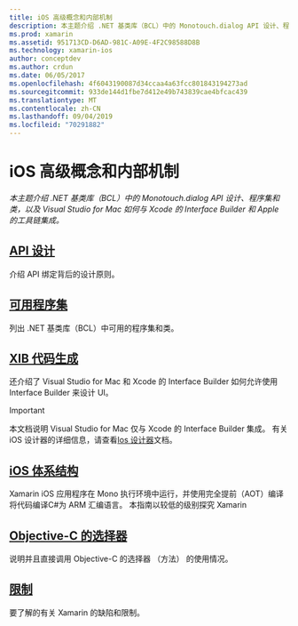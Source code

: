 ```yaml
---
title: iOS 高级概念和内部机制
description: 本主题介绍 .NET 基类库（BCL）中的 Monotouch.dialog API 设计、程序集和类，以及 Visual Studio for Mac 如何与 Xcode 的 Interface Builder 和 Apple 的工具链集成。
ms.prod: xamarin
ms.assetid: 951713CD-D6AD-981C-A09E-4F2C98588D8B
ms.technology: xamarin-ios
author: conceptdev
ms.author: crdun
ms.date: 06/05/2017
ms.openlocfilehash: 4f6043190087d34ccaa4a63fcc801843194273ad
ms.sourcegitcommit: 933de144d1fbe7d412e49b743839cae4bfcac439
ms.translationtype: MT
ms.contentlocale: zh-CN
ms.lasthandoff: 09/04/2019
ms.locfileid: "70291882"
---
```

# <a name="ios-advanced-concepts-and-internals"></a>iOS 高级概念和内部机制

_本主题介绍 .NET 基类库（BCL）中的 Monotouch.dialog API 设计、程序集和类，以及 Visual Studio for Mac 如何与 Xcode 的 Interface Builder 和 Apple 的工具链集成。_

## <a name="api-designiosinternalsapi-designindexmd"></a>[API 设计](~/ios/internals/api-design/index.md)

介绍 API 绑定背后的设计原则。

## <a name="available-assembliescross-platforminternalsavailable-assembliesmd"></a>[可用程序集](~/cross-platform/internals/available-assemblies.md)

列出 .NET 基类库（BCL）中可用的程序集和类。

## <a name="xib-code-generationiosinternalsxib-code-generationmd"></a>[XIB 代码生成](~/ios/internals/xib-code-generation.md)

还介绍了 Visual Studio for Mac 和 Xcode 的 Interface Builder 如何允许使用 Interface Builder 来设计 UI。

> [!IMPORTANT]
> 本文档说明 Visual Studio for Mac 仅与 Xcode 的 Interface Builder 集成。 有关 iOS 设计器的详细信息，请查看[Ios 设计器](~/ios/user-interface/designer/index.md)文档。

## <a name="ios-architectureiosinternalsarchitecturemd"></a>[iOS 体系结构](~/ios/internals/architecture.md)

Xamarin iOS 应用程序在 Mono 执行环境中运行，并使用完全提前（AOT）编译将代码编译C#为 ARM 汇编语言。 本指南以较低的级别探究 Xamarin

## <a name="objective-c-selectorsiosinternalsobjective-c-selectorsmd"></a>[Objective-C 的选择器](~/ios/internals/objective-c-selectors.md)

说明并且直接调用 Objective-C 的选择器 （方法） 的使用情况。

## <a name="limitationslimitationsmd"></a>[限制](limitations.md)

要了解的有关 Xamarin 的缺陷和限制。
